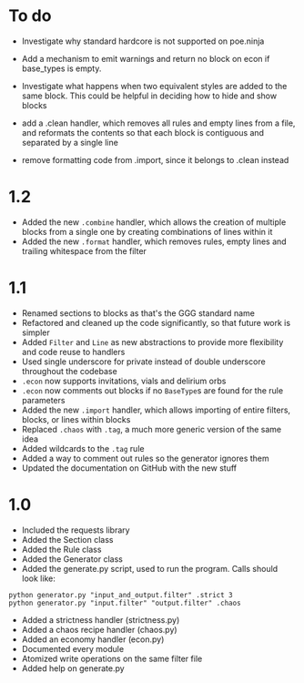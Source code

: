 # To do
* Investigate why standard hardcore is not supported on poe.ninja
* Add a mechanism to emit warnings and return no block on econ if base_types is empty.
* Investigate what happens when two equivalent styles are added to the same block. This could be helpful in deciding how to hide and show blocks

* add a .clean handler, which removes all rules and empty lines from a file, and reformats the contents so that each block is contiguous and separated by a single line
* remove formatting code from .import, since it belongs to .clean instead

# 1.2
* Added the new `.combine` handler, which allows the creation of multiple blocks from a single one by creating combinations of lines within it
* Added the new `.format` handler, which removes rules, empty lines and trailing whitespace from the filter

# 1.1
* Renamed sections to blocks as that's the GGG standard name
* Refactored and cleaned up the code significantly, so that future work is simpler
* Added `Filter` and `Line` as new abstractions to provide more flexibility and code reuse to handlers
* Used single underscore for private instead of double underscore throughout the codebase
* `.econ` now supports invitations, vials and delirium orbs
* `.econ` now comments out blocks if no `BaseType`s are found for the rule parameters
* Added the new `.import` handler, which allows importing of entire filters, blocks, or lines within blocks
* Replaced `.chaos` with `.tag`, a much more generic version of the same idea
* Added wildcards to the `.tag` rule
* Added a way to comment out rules so the generator ignores them
* Updated the documentation on GitHub with the new stuff

# 1.0
* Included the requests library
* Added the Section class
* Added the Rule class
* Added the Generator class
* Added the generate.py script, used to run the program. Calls should look like:
```        
python generator.py "input_and_output.filter" .strict 3
python generator.py "input.filter" "output.filter" .chaos
```
* Added a strictness handler (strictness.py)
* Added a chaos recipe handler (chaos.py)
* Added an economy handler (econ.py)
* Documented every module
* Atomized write operations on the same filter file
* Added help on generate.py